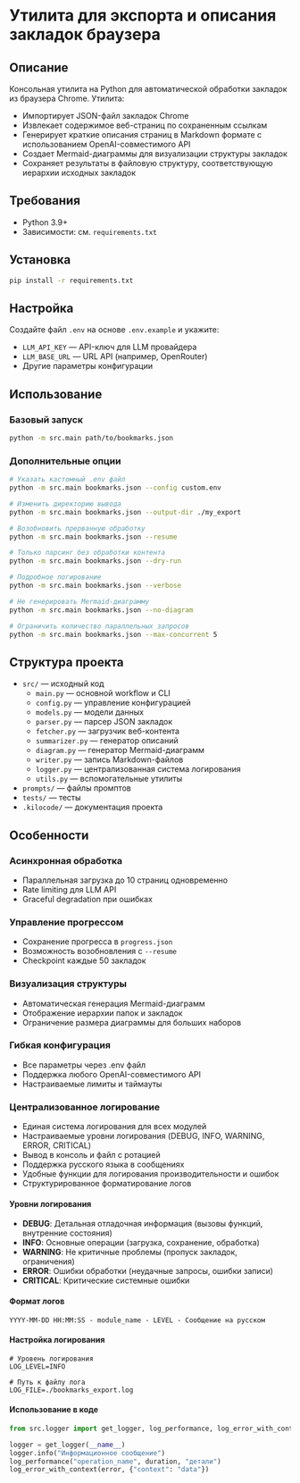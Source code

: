 # Утилита для экспорта и описания закладок браузера

## Описание
Консольная утилита на Python для автоматической обработки закладок из браузера Chrome. Утилита:
- Импортирует JSON-файл закладок Chrome
- Извлекает содержимое веб-страниц по сохраненным ссылкам
- Генерирует краткие описания страниц в Markdown формате с использованием OpenAI-совместимого API
- Создает Mermaid-диаграммы для визуализации структуры закладок
- Сохраняет результаты в файловую структуру, соответствующую иерархии исходных закладок

## Требования
- Python 3.9+
- Зависимости: см. `requirements.txt`

## Установка
```bash
pip install -r requirements.txt
```

## Настройка
Создайте файл `.env` на основе `.env.example` и укажите:
- `LLM_API_KEY` — API-ключ для LLM провайдера
- `LLM_BASE_URL` — URL API (например, OpenRouter)
- Другие параметры конфигурации

## Использование

### Базовый запуск
```bash
python -m src.main path/to/bookmarks.json
```

### Дополнительные опции
```bash
# Указать кастомный .env файл
python -m src.main bookmarks.json --config custom.env

# Изменить директорию вывода
python -m src.main bookmarks.json --output-dir ./my_export

# Возобновить прерванную обработку
python -m src.main bookmarks.json --resume

# Только парсинг без обработки контента
python -m src.main bookmarks.json --dry-run

# Подробное логирование
python -m src.main bookmarks.json --verbose

# Не генерировать Mermaid-диаграмму
python -m src.main bookmarks.json --no-diagram

# Ограничить количество параллельных запросов
python -m src.main bookmarks.json --max-concurrent 5
```

## Структура проекта
- `src/` — исходный код
  - `main.py` — основной workflow и CLI
  - `config.py` — управление конфигурацией
  - `models.py` — модели данных
  - `parser.py` — парсер JSON закладок
  - `fetcher.py` — загрузчик веб-контента
  - `summarizer.py` — генератор описаний
  - `diagram.py` — генератор Mermaid-диаграмм
  - `writer.py` — запись Markdown-файлов
  - `logger.py` — централизованная система логирования
  - `utils.py` — вспомогательные утилиты
- `prompts/` — файлы промптов
- `tests/` — тесты
- `.kilocode/` — документация проекта

## Особенности

### Асинхронная обработка
- Параллельная загрузка до 10 страниц одновременно
- Rate limiting для LLM API
- Graceful degradation при ошибках

### Управление прогрессом
- Сохранение прогресса в `progress.json`
- Возможность возобновления с `--resume`
- Checkpoint каждые 50 закладок

### Визуализация структуры
- Автоматическая генерация Mermaid-диаграмм
- Отображение иерархии папок и закладок
- Ограничение размера диаграммы для больших наборов

### Гибкая конфигурация
- Все параметры через .env файл
- Поддержка любого OpenAI-совместимого API
- Настраиваемые лимиты и таймауты

### Централизованное логирование
- Единая система логирования для всех модулей
- Настраиваемые уровни логирования (DEBUG, INFO, WARNING, ERROR, CRITICAL)
- Вывод в консоль и файл с ротацией
- Поддержка русского языка в сообщениях
- Удобные функции для логирования производительности и ошибок
- Структурированное форматирование логов

#### Уровни логирования
- **DEBUG**: Детальная отладочная информация (вызовы функций, внутренние состояния)
- **INFO**: Основные операции (загрузка, сохранение, обработка)
- **WARNING**: Не критичные проблемы (пропуск закладок, ограничения)
- **ERROR**: Ошибки обработки (неудачные запросы, ошибки записи)
- **CRITICAL**: Критические системные ошибки

#### Формат логов
```
YYYY-MM-DD HH:MM:SS - module_name - LEVEL - Сообщение на русском
```

#### Настройка логирования
```env
# Уровень логирования
LOG_LEVEL=INFO

# Путь к файлу лога
LOG_FILE=./bookmarks_export.log
```

#### Использование в коде
```python
from src.logger import get_logger, log_performance, log_error_with_context

logger = get_logger(__name__)
logger.info("Информационное сообщение")
log_performance("operation_name", duration, "детали")
log_error_with_context(error, {"context": "data"})
```